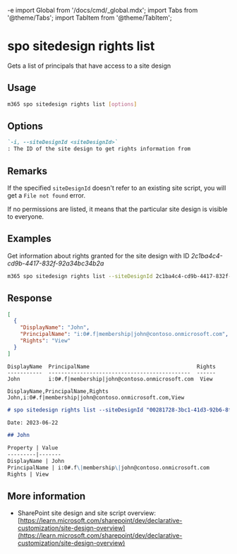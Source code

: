 -e <!-- DISCLAIMER: All secrets, passwords, and sensitive values in this document are examples only and not real credentials. -->
import Global from '/docs/cmd/_global.mdx';
import Tabs from '@theme/Tabs';
import TabItem from '@theme/TabItem';

# spo sitedesign rights list

Gets a list of principals that have access to a site design

## Usage

```sh
m365 spo sitedesign rights list [options]
```

## Options

```md definition-list
`-i, --siteDesignId <siteDesignId>`
: The ID of the site design to get rights information from
```

<Global />

## Remarks

If the specified `siteDesignId` doesn't refer to an existing site script, you will get a `File not found` error.

If no permissions are listed, it means that the particular site design is visible to everyone.

## Examples

Get information about rights granted for the site design with ID _2c1ba4c4-cd9b-4417-832f-92a34bc34b2a_

```sh
m365 spo sitedesign rights list --siteDesignId 2c1ba4c4-cd9b-4417-832f-92a34bc34b2a
```

## Response

<Tabs>
  <TabItem value="JSON">

  ```json
  [
    {
      "DisplayName": "John",
      "PrincipalName": "i:0#.f|membership|john@contoso.onmicrosoft.com",
      "Rights": "View"
    }
  ]
  ```

  </TabItem>
  <TabItem value="Text">

  ```text
  DisplayName  PrincipalName                                  Rights
  -----------  ---------------------------------------------  ------
  John         i:0#.f|membership|john@contoso.onmicrosoft.com  View
  ```

  </TabItem>
  <TabItem value="CSV">

  ```csv
  DisplayName,PrincipalName,Rights
  John,i:0#.f|membership|john@contoso.onmicrosoft.com,View
  ```

  </TabItem>
  <TabItem value="Markdown">

  ```md
  # spo sitedesign rights list --siteDesignId "00281728-3bc1-41d3-92b6-8fc493dcf4cc"

  Date: 2023-06-22

  ## John

  Property | Value
  ---------|-------
  DisplayName | John
  PrincipalName | i:0#.f\|membership\|john@contoso.onmicrosoft.com
  Rights | View
  ```

  </TabItem>
</Tabs>

## More information

- SharePoint site design and site script overview: [https://learn.microsoft.com/sharepoint/dev/declarative-customization/site-design-overview](https://learn.microsoft.com/sharepoint/dev/declarative-customization/site-design-overview)
